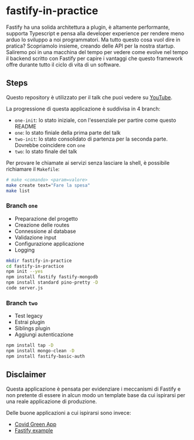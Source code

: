 # fastify-in-practice
Fastify ha una solida architettura a plugin, è altamente performante, supporta Typescript e pensa alla developer experience per rendere meno arduo lo sviluppo a noi programmatori. Ma tutto questo cosa vuol dire in pratica? Scopriamolo insieme, creando delle API per la nostra startup. Saliremo poi in una macchina del tempo per vedere come evolve nel tempo il backend scritto con Fastify per capire i vantaggi che questo framework offre durante tutto il ciclo di vita di un software.


## Steps

Questo repository è utilizzato per il talk che puoi vedere su [YouTube](TODO).

La progressione di questa applicazione è suddivisa in 4 branch:

- `one-init`: lo stato iniziale, con l'essenziale per partire come questo README
- `one`: lo stato finiale della prima parte del talk
- `two-init`: lo stato consolidato di partenza per la seconda parte. Dovrebbe coincidere con `one`
- `two`: lo stato finale del talk

Per provare le chiamate ai servizi senza lasciare la shell, è possibile richiamare il `Makefile`:

```sh
# make <comando> <param=valore>
make create text="Fare la spesa"
make list
```

### Branch `one`

- Preparazione del progetto
- Creazione delle routes
- Connessione al database
- Validazione input
- Configurazione applicazione
- Logging

```sh
mkdir fastify-in-practice
cd fastify-in-practice
npm init --yes
npm install fastify fastify-mongodb
npm install standard pino-pretty -D
code server.js
```

### Branch `two`

- Test legacy
- Estrai plugin
- Siblings plugin
- Aggiungi autenticazione

```sh
npm install tap -D
npm install mongo-clean -D
npm install fastify-basic-auth
```

## Disclaimer

Questa applicazione è pensata per evidenziare i meccanismi di Fastify e non pretente di essere
in alcun modo un template base da cui ispirarsi per una reale applicazione di produzione.

Delle buone applicazioni a cui ispirarsi sono invece:

- [Covid Green App](https://github.com/covidgreen/covid-green-backend-api#readme)
- [Fastify example](https://github.com/delvedor/fastify-example#readme)
